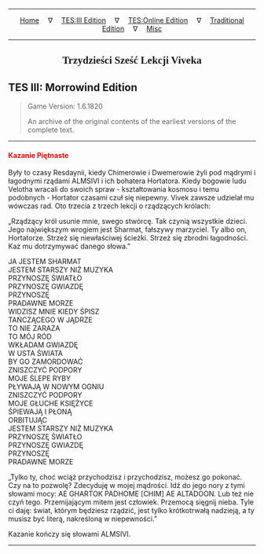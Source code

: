 
---

<!-- Jekyll Page Links -->

<center>
<a href="../../../../index.html">Home</a>
&emsp;&nabla;&emsp;
<a href="../../../index-tes3.html">TES:III Edition</a>
&emsp;&nabla;&emsp;
<a href="../../../index-teso.html">TES:Online Edition</a>
&emsp;&nabla;&emsp;
<a href="../../../index-traditional.html">Traditional Edition</a>
&emsp;&nabla;&emsp;
<a href="../../../index-misc.html">Misc</a>
</center>

<!-- Markdown Body Below: -->

---

<center>
<h2><span style="font-family:Georgia">Trzydzieści Sześć Lekcji Viveka</span></h2>
</center>

## TES III: Morrowind Edition

> Game Version: 1.6.1820
>
> An archive of the original contents of the earliest versions of the complete text.

---

#### <span style="color:red">Kazanie Piętnaste</span>

Były to czasy Resdaynii, kiedy Chimerowie i Dwemerowie żyli pod mądrymi i łagodnymi rządami ALMSIVI i ich bohatera Hortatora. Kiedy bogowie ludu Velotha wracali do swoich spraw - kształtowania kosmosu i temu podobnych - Hortator czasami czuł się niepewny. Vivek zawsze udzielał mu wówczas rad. Oto trzecia z trzech lekcji o rządzących królach:

„Rządzący król usunie mnie, swego stwórcę. Tak czynią wszystkie dzieci. Jego największym wrogiem jest Sharmat, fałszywy marzyciel. Ty albo on, Hortatorze. Strzeż się niewłaściwej ścieżki. Strzeż się zbrodni łagodności. Każ mu dotrzymywać danego słowa.”

JA JESTEM SHARMAT\
JESTEM STARSZY NIŻ MUZYKA\
PRZYNOSZĘ ŚWIATŁO\
PRZYNOSZĘ GWIAZDĘ\
PRZYNOSZĘ\
PRADAWNE MORZE\
WIDZISZ MNIE KIEDY ŚPISZ\
TAŃCZĄCEGO W JĄDRZE\
TO NIE ZARAZA\
TO MÓJ RÓD\
WKŁADAM GWIAZDĘ\
W USTA ŚWIATA\
BY GO ZAMORDOWAĆ\
ZNISZCZYĆ PODPORY\
MOJE ŚLEPE RYBY\
PŁYWAJĄ W NOWYM OGNIU\
ZNISZCZYĆ PODPORY\
MOJE GŁUCHE KSIĘŻYCE\
ŚPIEWAJĄ I PŁONĄ\
ORBITUJĄC\
JESTEM STARSZY NIŻ MUZYKA\
PRZYNOSZĘ ŚWIATŁO\
PRZYNOSZĘ GWIAZDĘ\
PRZYNOSZĘ\
PRADAWNE MORZE

„Tylko ty, choć wciąż przychodzisz i przychodzisz, możesz go pokonać. Czy na to pozwolę? Zdecyduję w mojej mądrości. Idź do jego nory z tymi słowami mocy: AE GHARTOK PADHOME \[CHIM\] AE ALTADOON. Lub też nie czyń tego. Przemijającym mitem jest człowiek. Przemocą sięgnij nieba. Tyle ci daję: świat, którym będziesz rządzić, jest tylko krótkotrwałą nadzieją, a ty musisz być literą, nakreśloną w niepewności.”

Kazanie kończy się słowami ALMSIVI.

---
